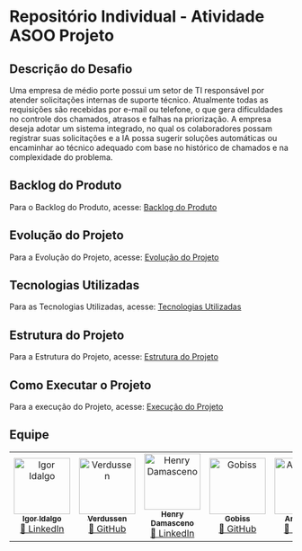 # Repositório Individual - Atividade ASOO Projeto

##  Descrição do Desafio

Uma empresa de médio porte possui um setor de TI responsável por atender solicitações internas de suporte técnico. Atualmente todas as requisições são recebidas por e-mail ou telefone, o que gera dificuldades no controle dos chamados, atrasos e falhas na priorização.
A empresa deseja adotar um sistema integrado, no qual os colaboradores possam registrar suas solicitações e a IA possa sugerir soluções automáticas ou encaminhar ao técnico adequado com base no histórico de chamados e na complexidade do problema.

## Backlog do Produto

Para o Backlog do Produto, acesse: [Backlog do Produto](https://github.com/anaclaraleao/Backlog-do-Produto)

## Evolução do Projeto
Para a Evolução do Projeto, acesse: [Evolução do Projeto](https://github.com/anaclaraleao/Cronograma-de-evolu-ao-do-projeto)

## Tecnologias Utilizadas

Para as Tecnologias Utilizadas, acesse: [Tecnologias Utilizadas](https://github.com/anaclaraleao/Tecnologias-Utilizadas)

## Estrutura do Projeto
Para a Estrutura do Projeto, acesse: [Estrutura do Projeto](https://github.com/anaclaraleao/Estrutura-do-Projeto)

## Como Executar o Projeto
Para a execução do Projeto, acesse: [Execução do Projeto](https://github.com/anaclaraleao/Execucao-do-projeto)

##  Equipe

<table> <tr> <td align="center"> <a href="https://github.com/IgorIdalgo"> <img src="https://avatars.githubusercontent.com/IgorIdalgo" width="100px;" alt="Igor Idalgo"/> <br /> <sub><b>Igor Idalgo</b></sub> </a> <br /> <a href="https://www.linkedin.com/in/igor-sene">🔗 LinkedIn</a> </td> <td align="center"> <a href="https://github.com/Verdussen"> <img src="https://avatars.githubusercontent.com/u/183842345?v=4" width="100px;" alt="Verdussen"/> <br /> <sub><b>Verdussen</b></sub> </a> <br /> <a href="https://github.com/Verdussen">🔗 GitHub</a> </td> <td align="center"> <a href="https://github.com/HenryDamasceno01"> <img src="https://avatars.githubusercontent.com/HenryDamasceno01" width="100px;" alt="Henry Damasceno"/> <br /> <sub><b>Henry Damasceno</b></sub> </a> <br /> <a href="https://www.linkedin.com/in/henry-damasceno-101b0a2ba/">🔗 LinkedIn</a> </td> <td align="center"> <a href="https://github.com/gobiss"> <img src="https://avatars.githubusercontent.com/gobiss" width="100px;" alt="Gobiss"/> <br /> <sub><b>Gobiss</b></sub> </a> <br /> <a href="https://github.com/gobiss">🔗 GitHub</a> </td> <td align="center"> <a href="https://github.com/anaclaraleao"> <img src="https://avatars.githubusercontent.com/anaclaraleao" width="100px;" alt="Ana Clara"/> <br /> <sub><b>Ana Clara</b></sub> </a> <br /> <a href="https://github.com/anaclaraleao">🔗 GitHub</a> </td> </tr> </table>
